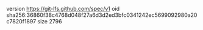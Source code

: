 version https://git-lfs.github.com/spec/v1
oid sha256:36860f38c4768d048f27a6d3d2ed3bfc0341242ec5699092980a20c7820f1897
size 2796
